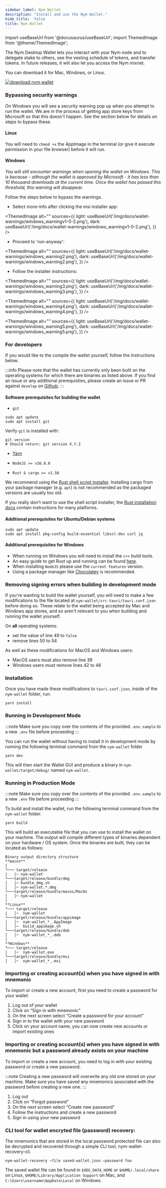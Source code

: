 ```yaml
---
sidebar_label: Nym Wallet
description: "Install and use the Nym Wallet."
hide_title:  false
title: Nym Wallet
---
```



import useBaseUrl from '@docusaurus/useBaseUrl';
import ThemedImage from '@theme/ThemedImage';


The Nym Desktop Wallet lets you interact with your Nym node and to delegate stake to others, see the vesting schedule of tokens, and transfer tokens. In future releases, it will also let you access the Nym mixnet.

You can download it for Mac, Windows, or Linux.

[![download nym wallet](/img/docs/download-wallet.png)](https://github.com/nymtech/nym/releases/tag/nym-wallet-v1.0.2)

### Bypassing security warnings

On Windows you will see a security warning pop up when you attempt to run the wallet. We are in the process of getting app store keys from Microsoft so that this doesn't happen. See the section below for details on steps to bypass these. 

#### Linux 

You will need to `chmod +x` the AppImage in the terminal (or give it execute permission in your file browser) before it will run. 

#### Windows 

_You will still encounter warnings when opening the wallet on Windows. This is because - although the wallet is approved by Microsoft - it has less than 10 thousand downloads at the current time. Once the wallet has passed this threshold, this warning will disappear._

Follow the steps below to bypass the warnings. 

* Select more-info after clicking the msi installer app: 

<ThemedImage
  alt=""
  sources={{
    light: useBaseUrl('/img/docs/wallet-warnings/windows_warningv1-0-2.png'),
    dark: useBaseUrl('/img/docs/wallet-warnings/windows_warningv1-0-2.png'),
  }}
/>

* Proceed to 'run-anyway':

<ThemedImage
  alt=""
  sources={{
    light: useBaseUrl('/img/docs/wallet-warnings/windows_warning2.png'),
    dark: useBaseUrl('/img/docs/wallet-warnings/windows_warning2.png'),
  }}
/>

* Follow the installer instructions: 

<ThemedImage
  alt=""
  sources={{
    light: useBaseUrl('/img/docs/wallet-warnings/windows_warning3.png'),
    dark: useBaseUrl('/img/docs/wallet-warnings/windows_warning3.png'),
  }}
/>

<ThemedImage
  alt=""
  sources={{
    light: useBaseUrl('/img/docs/wallet-warnings/windows_warning4.png'),
    dark: useBaseUrl('/img/docs/wallet-warnings/windows_warning4.png'),
  }}
/>

<ThemedImage
  alt=""
  sources={{
    light: useBaseUrl('/img/docs/wallet-warnings/windows_warning5.png'),
    dark: useBaseUrl('/img/docs/wallet-warnings/windows_warning5.png'),
  }}
/>


### For developers

If you would like to the compile the wallet yourself, follow the instructions below. 

:::info
Please note that the wallet has currently only been built on the operating systems for which there are binaries as listed above. If you find an issue or any additional prerequisties, please create an issue or PR against `develop` on [Github](https://github.com/nymtech/docs).
:::

#### Software prerequisites for building the wallet

- `git`

```
sudo apt update
sudo apt install git
```

Verify `git` is installed with:

```
git version
# Should return: git version X.Y.Z
```

- [Yarn](https://yarnpkg.com/)

- `NodeJS >= v16.8.0`

- `Rust & cargo >= v1.56`

We recommend using the [Rust shell script installer](https://www.rust-lang.org/tools/install). Installing cargo from your package manager (e.g. `apt`) is not recommended as the packaged versions are usually too old.

If you really don't want to use the shell script installer, the [Rust installation docs](https://forge.rust-lang.org/infra/other-installation-methods.html) contain instructions for many platforms.

#### Additional prerequisites for Ubuntu/Debian systems

```
sudo apt update
sudo apt install pkg-config build-essential libssl-dev curl jq
```

#### Additional prerequisites for Windows

- When running on Windows you will need to install the `c++` build tools.
- An easy guide to get Rust up and running can be found [here](http://kennykerr.ca/2019/11/18/rust-getting-started/).
- When installing `NodeJS` please use the `current features` version.
- Using a package manager like [Chocolatey](https://chocolatey.org/) is recommended.

### Removing signing errors when building in development mode

If you're wanting to build the wallet yourself, you will need to make a few modifications to the file located at `nym-wallet/src-tauri/tauri.conf.json` before doing so. These relate to the wallet being accepted by Mac and Windows app stores, and so aren't relevant to you when building and running the wallet yourself. 

On **all** operating systems: 
* set the value of line 49 to `false`
* remove lines 50 to 54 

As well as these modifications for MacOS and Windows users: 
* MacOS users must also remove line 39 
* Windows users must remove lines 42 to 46 

### Installation

Once you have made these modifications to `tauri.conf.json`, inside of the `nym-wallet` folder, run:

```
yarn install
``` 

### Running in Development Mode

:::note
Make sure you copy over the contents of the provided `.env.sample` to a new `.env` file before proceeding
:::

You can run the wallet without having to install it in development mode by running the following terminal command from the `nym-wallet` folder

```
yarn dev
```

This will then start the Wallet GUI and produce a binary in `nym-wallet/target/debug/` named `nym-wallet`. 

### Running in Production Mode

:::note
Make sure you copy over the contents of the provided `.env.sample` to a new `.env` file before proceeding
:::

To build and install the wallet, run the following terminal command from the `nym-wallet` folder.

```
yarn build
```

This will build an executable file that you can use to install the wallet on your machine. The output will compile different types of binaries dependent on your hardware / OS system. Once the binaries are built, they can be located as follows:

```
Binary output directory structure
**macos**
|
└─── target/release
|   |─ nym-wallet
└───target/release/bundle/dmg
│   │─ bundle_dmg.sh
│   │─ nym-wallet.*.dmg
└───target/release/bundle/macos/MacOs
│   │─ nym-wallet
|
**Linux**
└─── target/release
|   │─  nym-wallet
└───target/release/bundle/appimage
│   │─  nym-wallet_*_.AppImage
│   │─  build_appimage.sh
└───target/release/bundle/deb
│   │─  nym-wallet_*_.deb
|
**Windows**
└─── target/release
|   │─  nym-wallet.exe
└───target/release/bundle/msi
│   │─  nym-wallet_*_.msi
```

### Importing or creating account(s) when you have signed in with mnemonic

To import or create a new account, first you need to create a password for your wallet:

1. Log out of your wallet
2. Click on “Sign in with mnemonic”
3. On the next screen select “Create a password for your account”
4. Sign in to the wallet with your new password
5. Click on your account name, you can now create new accounts or import existing ones  

### Importing or creating account(s) when you have signed in with mnemonic but a password already exists on your machine

To import or create a new account, you need to log in with your existing password or create a new password. 

:::note
Creating a new password will overwrite any old one stored on your machine. Make sure you have saved any mnemonics associated with the password before creating a new one.
:::

1. Log out
2. Click on “Forgot password” 
3. On the next screen select “Create new password”
4. Follow the instructions and create a new password
5. Sign in using your new password

### CLI tool for wallet encryted file (password) recovery:

The mnemonics that are stored in the local password protected file can also be decrypted and recovered through a simple CLI tool, nym-wallet-recovery-cli. 

```
nym-wallet-recovery –file saved-wallet.json –password foo
```

The saved wallet file can be found in `$XDG_DATA_HOME` or `$HOME/.local/share` on Linux, `$HOME/Library/Application Support` on Mac, and `C:\Users\username\AppData\Local` on Windows.




